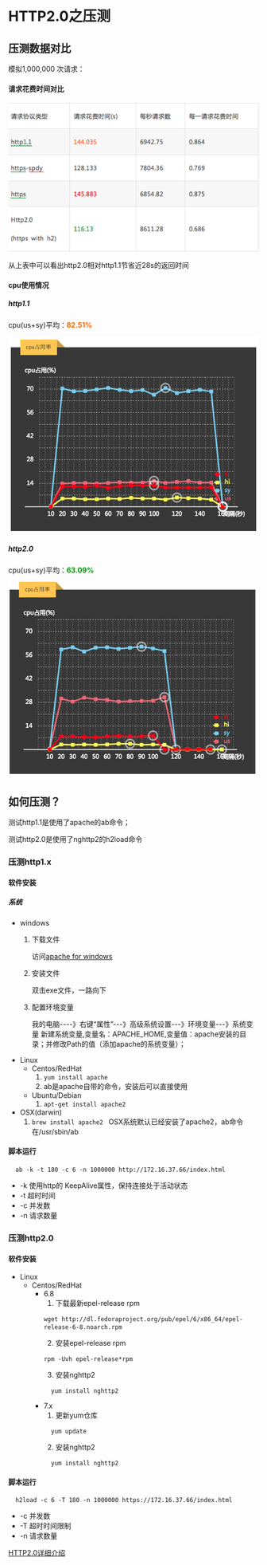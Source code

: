# HTTP2.0之压测

## 压测数据对比
模拟1,000,000 次请求：

#### 请求花费时间对比
![Image](assets/images/pressure_test.png)

从上表中可以看出http2.0相对http1.1节省近28s的返回时间

#### cpu使用情况

##### http1.1
cpu(us+sy)平均：<span style="color:#ff6600;font-weight:bolder;">82.51%</span>

![Image](assets/images/http1.1-cpu.png)

##### http2.0
cpu(us+sy)平均：<span style="color:#009900;font-weight:bolder;">63.09%</span>

![Image](assets/images/http2.0-cpu.png)

## 如何压测？
测试http1.1是使用了apache的ab命令；

测试http2.0是使用了nghttp2的h2load命令

### 压测http1.x

#### 软件安装
##### 系统
- windows
  1. 下载文件

      访问[apache for windows](https://www.apachehaus.com/cgi-bin/download.plx)
  2. 安装文件

      双击exe文件，一路向下
  3. 配置环境变量

      我的电脑----》右键“属性”---》高级系统设置---》环境变量---》系统变量
      新建系统变量,变量名：APACHE_HOME,变量值：apache安装的目录；并修改Path的值（添加apache的系统变量）；
- Linux
    - Centos/RedHat
      1. ``` yum install apache ```
      2. ab是apache自带的命令，安装后可以直接使用
    - Ubuntu/Debian
      1. ``` apt-get install apache2 ```
- OSX(darwin)
  1. ```brew install apache2 ```
    OSX系统默认已经安装了apache2，ab命令在/usr/sbin/ab

#### 脚本运行

```
  ab -k -t 180 -c 6 -n 1000000 http://172.16.37.66/index.html
```
- -k 使用http的 KeepAlive属性，保持连接处于活动状态
- -t 超时时间
- -c 并发数
- -n 请求数量

### 压测http2.0
#### 软件安装
  - Linux
    - Centos/RedHat
      - 6.8
        1. 下载最新epel-release rpm
        ```
        wget http://dl.fedoraproject.org/pub/epel/6/x86_64/epel-release-6-8.noarch.rpm
        ```
        2. 安装epel-release rpm
        ```
        rpm -Uvh epel-release*rpm
        ```
        3. 安装nghttp2
          ```
            yum install nghttp2
          ```
      - 7.x
        1. 更新yum仓库
          ```
            yum update
          ```
        2. 安装nghttp2
          ```
            yum install nghttp2
          ```

#### 脚本运行
```
  h2load -c 6 -T 180 -n 1000000 https://172.16.37.66/index.html
```
- -c 并发数
- -T 超时时间限制
- -n 请求数量

[HTTP2.0详细介绍](https://blog.csdn.net/xuzhimoaq/article/details/80105247)
